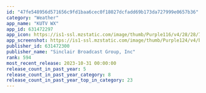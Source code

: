 ```yaml
---
id: "47fe548956d571656c9fd1baa6cec0f18027dcfadd69b173da727999e0657b36"
category: "Weather"
app_name: "KUTV WX"
app_id: 631472297
app_icon: https://is1-ssl.mzstatic.com/image/thumb/Purple116/v4/28/28/75/2828758a-d4fb-3990-7894-96891d2b3ac8/AppIcon-1x_U007emarketing-0-4-0-85-220.jpeg/1024x1024bb.png
app_screenshot: https://is1-ssl.mzstatic.com/image/thumb/Purple124/v4/bf/a8/ee/bfa8ee18-7a00-edea-5bf6-950feb68e73f/mzl.ceoisbkz.png/1242x2688bb.png
publisher_id: 631472300
publisher_name: "Sinclair Broadcast Group, Inc"
rank: 594
most_recent_release: 2023-10-31 00:00:00
release_count_in_past_year: 5
release_count_in_past_year_category: 8
release_count_in_past_year_top_in_category: 23
---
```


